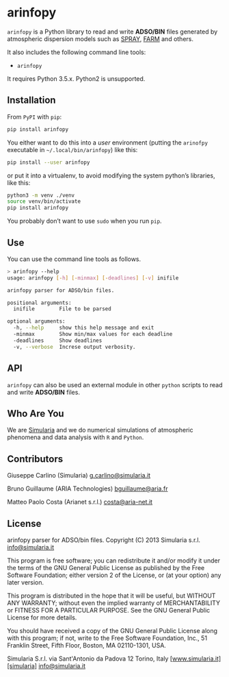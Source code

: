 # arinfopy

`arinfopy` is a Python library to read and write **ADSO/BIN** files generated by atmospheric dispersion models such as [SPRAY][spray], [FARM][farm] and others.

It also includes the following command line tools:

- `arinfopy`

It requires Python 3.5.x. Python2 is unsupported.

## Installation

From `PyPI` with `pip`:

```sh
pip install arinfopy
```

You either want to do this into a *user* environment (putting the `arinofpy` executable in `~/.local/bin/arinfopy`) like this:

```sh
pip install --user arinfopy
```

or put it into a virtualenv, to avoid modifying the system python’s libraries, like this:

```sh
python3 -m venv ./venv
source venv/bin/activate
pip install arinfopy
```

You probably don’t want to use `sudo` when you run `pip`.

## Use

You can use the command line tools as follows.

```sh
> arinfopy --help
usage: arinfopy [-h] [-minmax] [-deadlines] [-v] inifile

arinfopy parser for ADSO/bin files.

positional arguments:
  inifile        File to be parsed

optional arguments:
  -h, --help     show this help message and exit
  -minmax        Show min/max values for each deadline
  -deadlines     Show deadlines
  -v, --verbose  Increse output verbosity.
```

## API

`arinfopy` can also be used an external module in other `python` scripts to read and write **ADSO/BIN** files.

## Who Are You

We are [Simularia][simularia] and we do numerical simulations of atmospheric phenomena and data analysis with `R` and `Python`.

## Contributors

Giuseppe Carlino (Simularia) g.carlino@simularia.it

Bruno Guillaume (ARIA Technologies)                         bguillaume@aria.fr

Matteo Paolo Costa (Arianet s.r.l.) costa@aria-net.it

## License

arinfopy parser for ADSO/bin files.
Copyright (C) 2013  Simularia s.r.l. info@simularia.it

This program is free software; you can redistribute it and/or
modify it under the terms of the GNU General Public License
as published by the Free Software Foundation; either version 2
of the License, or (at your option) any later version.

This program is distributed in the hope that it will be useful,
but WITHOUT ANY WARRANTY; without even the implied warranty of
MERCHANTABILITY or FITNESS FOR A PARTICULAR PURPOSE.  See the
GNU General Public License for more details.

You should have received a copy of the GNU General Public License
along with this program; if not, write to the Free Software
Foundation, Inc., 51 Franklin Street, Fifth Floor, Boston, MA  02110-1301, USA.

Simularia S.r.l.
via Sant'Antonio da Padova 12
Torino, Italy
[www.simularia.it][simularia]
<info@simularia.it>

[spray]:http://www.aria-net.it/
[farm]:http://www.aria-net.it
[simularia]:https://www.simularia.it
